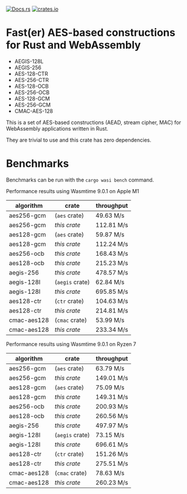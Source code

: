 [![Docs.rs](https://docs.rs/aes-wasm/badge.svg)](https://docs.rs/aes-wasm/)
[![crates.io](https://img.shields.io/crates/v/aes-wasm.svg)](https://crates.io/crates/aes-wasm)

# Fast(er) AES-based constructions for Rust and WebAssembly

* AEGIS-128L
* AEGIS-256
* AES-128-CTR
* AES-256-CTR
* AES-128-OCB
* AES-256-OCB
* AES-128-GCM
* AES-256-GCM
* CMAC-AES-128

This is a set of AES-based constructions (AEAD, stream cipher, MAC) for WebAssembly applications written in Rust.

They are trivial to use and this crate has zero dependencies.

# Benchmarks

Benchmarks can be run with the `cargo wasi bench` command.

Performance results using Wasmtime 9.0.1 on Apple M1

| algorithm   | crate           | throughput |
| ----------- | --------------- | ---------- |
| aes256-gcm  | (`aes` crate)   | 49.63 M/s  |
| aes256-gcm  | *this crate*    | 112.81 M/s |
| aes128-gcm  | (`aes` crate)   | 59.87 M/s  |
| aes128-gcm  | *this crate*    | 112.24 M/s |
| aes256-ocb  | *this crate*    | 168.43 M/s |
| aes128-ocb  | *this crate*    | 215.23 M/s |
| aegis-256   | *this crate*    | 478.57 M/s |
| aegis-128l  | (`aegis` crate) | 62.84 M/s  |
| aegis-128l  | *this crate*    | 695.85 M/s |
| aes128-ctr  | (`ctr` crate)   | 104.63 M/s |
| aes128-ctr  | *this crate*    | 214.81 M/s |
| cmac-aes128 | (`cmac` crate)  | 53.99 M/s  |
| cmac-aes128 | *this crate*    | 233.34 M/s |

Performance results using Wasmtime 9.0.1 on Ryzen 7

| algorithm   | crate           | throughput |
| ----------- | --------------- | ---------- |
| aes256-gcm  | (`aes` crate)   | 63.79 M/s  |
| aes256-gcm  | *this crate*    | 149.01 M/s |
| aes128-gcm  | (`aes` crate)   | 75.09 M/s  |
| aes128-gcm  | *this crate*    | 149.31 M/s |
| aes256-ocb  | *this crate*    | 200.93 M/s |
| aes128-ocb  | *this crate*    | 260.56 M/s |
| aegis-256   | *this crate*    | 497.97 M/s |
| aegis-128l  | (`aegis` crate) | 73.15 M/s  |
| aegis-128l  | *this crate*    | 696.61 M/s |
| aes128-ctr  | (`ctr` crate)   | 151.26 M/s |
| aes128-ctr  | *this crate*    | 275.51 M/s |
| cmac-aes128 | (`cmac` crate)  | 78.63 M/s  |
| cmac-aes128 | *this crate*    | 260.23 M/s |
